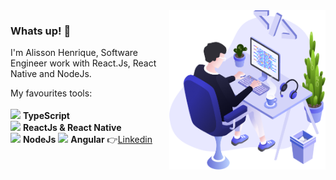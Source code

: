 <img align="right" src="https://github.com/AlissonHenrique/AlissonHenrique/blob/master/images/illustration.png" width="250"/>

### Whats up! 👋

I'm Alisson Henrique, Software Engineer work with React.Js, React Native and NodeJs.

My favourites tools: <br/><br/>
<img src="https://i.ibb.co/PZ2XZgr/ts.png" width="20"/> <b>TypeScript</b> <br/>
<img src="https://i.ibb.co/4RHMmLQ/react.png" width="20"/> <b>ReactJs & React Native</b> <br/>
<img src="https://i.ibb.co/vVxmyN2/node.png" width="20"/> <b>NodeJs</b>
<img src="https://ibb.co/0tdcytx" width="20"/> <b>Angular</b>
👉[Linkedin](https://www.linkedin.com/in/alissonhenri/)

<!--
**AlissonHenrique/AlissonHenrique** is a ✨ _special_ ✨ repository because its `README.md` (this file) appears on your GitHub profile.

